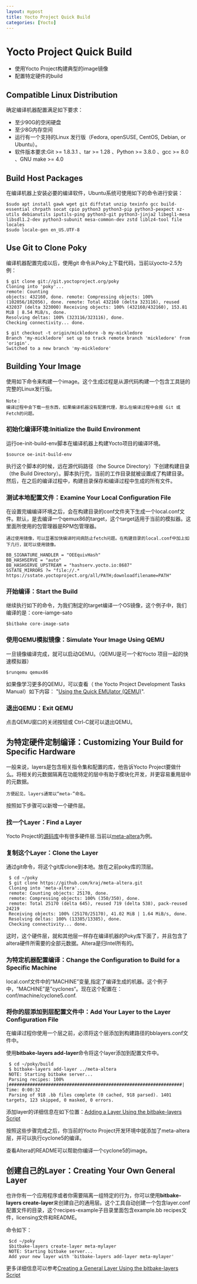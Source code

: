 ```yaml
---
layout: mypost
title: Yocto Project Quick Build
categories: [Yocto]
---
```


# Yocto Project Quick Build

+ 使用Yocto Project构建典型的image镜像
+ 配置特定硬件的build

## Compatible Linux Distribution

确定编译机器配置满足如下要求：

+ 至少90G的空闲硬盘
+ 至少8G内存空间
+ 运行有一个支持的Linux 发行版（Fedora, openSUSE, CentOS, Debian, or Ubuntu）。
+ 软件版本要求:Git >= 1.8.3.1 、tar >= 1.28 、Python >= 3.8.0 、gcc >= 8.0 、GNU make >= 4.0

## Build Host Packages

在编译机器上安装必要的编译软件，Ubuntu系统可使用如下的命令进行安装：

    $sudo apt install gawk wget git diffstat unzip texinfo gcc build-essential chrpath socat cpio python3 python3-pip python3-pexpect xz-utils debianutils iputils-ping python3-git python3-jinja2 libegl1-mesa libsdl1.2-dev python3-subunit mesa-common-dev zstd liblz4-tool file locales
    $sudo locale-gen en_US.UTF-8

## Use Git to Clone Poky

编译机器配置完成以后，使用git 命令从Poky上下载代码，当前以yocto-2.5为例：

    $ git clone git://git.yoctoproject.org/poky
    Cloning into 'poky'...
    remote: Counting
    objects: 432160, done. remote: Compressing objects: 100%
    (102056/102056), done. remote: Total 432160 (delta 323116), reused
    432037 (delta 323000) Receiving objects: 100% (432160/432160), 153.81 MiB | 8.54 MiB/s, done.
    Resolving deltas: 100% (323116/323116), done.
    Checking connectivity... done.

    $ git checkout -t origin/mickledore -b my-mickledore
    Branch 'my-mickledore' set up to track remote branch 'mickledore' from 'origin'.
    Switched to a new branch 'my-mickledore'

## Building Your Image

使用如下命令来构建一个image。这个生成过程是从源代码构建一个包含工具链的完整的Linux发行版。

    Note：
    编译过程中会下载一些东西，如果编译机器没有配置代理，那么在编译过程中会报 Git 或 Fetch的问题。

### 初始化编译环境:Initialize the Build Environment

运行oe-init-build-env脚本在编译机器上构建Yocto项目的编译环境。

    $source oe-init-build-env

执行这个脚本的时候，远在源代码路径（the Source Directory）下创建构建目录（the Build Directory）。脚本执行完，当前的工作目录就被设置成了构建目录。然后，在之后的编译过程中，构建目录保存和编译过程中生成的所有文件。

### 测试本地配置文件：Examine Your Local Configuration File

在设置完编编译环境之后，会在构建目录的conf文件夹下生成一个local.conf文件。默认，是去编译一个qemux86的target，这个target适用于当前的模拟器。这里面所使用的包管理器是RPM包管理器。

    通过使用镜像，可以显著加快编译时间病防止fetch问题。在构建目录的local.conf中加上如下几行，就可以使用镜像。

    BB_SIGNATURE_HANDLER = "OEEquivHash"
    BB_HASHSERVE = "auto"
    BB_HASHSERVE_UPSTREAM = "hashserv.yocto.io:8687"
    SSTATE_MIRRORS ?= "file://.* https://sstate.yoctoproject.org/all/PATH;downloadfilename=PATH"

### 开始编译：Start the Build

继续执行如下的命令，为我们制定的target编译一个OS镜像，这个例子中，我们编译的是：core-iamge-sato

    $bitbake core-image-sato

### 使用QEMU模拟镜像：Simulate Your Image Using QEMU

一旦镜像编译完成，就可以启动QEMU。（QEMU是可一个和Yocto 项目一起的快速模拟器）

    $runqemu qemux86

如果像学习更多的QEMU，可以查看（ the Yocto Project Development Tasks Manual）如下内容： "[Using the Quick EMUlator (QEMU)](http://www.yoctoproject.org/docs/2.5/dev-manual/dev-manual.html#dev-manual-qemu)".

### 退出QEMU：Exit QEMU

点击QEMU窗口的关闭按钮或 Ctrl-C就可以退出QEMU。

## 为特定硬件定制编译：Customizing Your Build for Specific Hardware

一般来说，layers是包含相关指令集和配置的库，他告诉Yocto Project要做什么。将相关的元数据隔离在功能特定的层中有助于模块化开发，并更容易重用层中的元数据。

    方便起见，layers通常以“meta-”命名。

按照如下步骤可以新增一个硬件层。

### 找一个Layer：Find a Layer

Yocto Project的[源码库](http://git.yoctoproject.org/)中有很多硬件层.当前以[meta-altera](https://github.com/kraj/meta-altera)为例。

### 复制这个Layer：Clone the Layer

通过git命令，将这个git库clone到本地。放在之前poky库的顶层。

     $ cd ~/poky
     $ git clone https://github.com/kraj/meta-altera.git
     Cloning into 'meta-altera'...
     remote: Counting objects: 25170, done.
     remote: Compressing objects: 100% (350/350), done.
     remote: Total 25170 (delta 645), reused 719 (delta 538), pack-reused 24219
     Receiving objects: 100% (25170/25170), 41.02 MiB | 1.64 MiB/s, done.
     Resolving deltas: 100% (13385/13385), done.
     Checking connectivity... done.

这时，这个硬件层，就和其他层一样存在编译机器的Poky库下面了，并且包含了altera硬件所需要的全部元数据。Altera是归Intel所有的。

### 为特定机器配置编译：Change the Configuration to Build for a Specific Machine

local.conf文件中的“MACHINE”变量,指定了编译生成的机器。这个例子中，“MACHINE”是"cyclones“。现在这个配置在：conf/machine/cyclone5.conf.

### 将你的层添加到层配置文件中：Add Your Layer to the Layer Configuration File

在编译过程你使用一个层之前，必须将这个层添加到构建路径的bblayers.conf文件中。

使用**bitbake-layers add-layer**命令将这个layer添加到配置文件中。

     $ cd ~/poky/build
     $ bitbake-layers add-layer ../meta-altera
     NOTE: Starting bitbake server...
     Parsing recipes: 100% |##################################################################| Time: 0:00:32
     Parsing of 918 .bb files complete (0 cached, 918 parsed). 1401 targets, 123 skipped, 0 masked, 0 errors.

添加layer的详细信息在如下位置：[Adding a Layer Using the bitbake-layers Script](http://www.yoctoproject.org/docs/2.5/dev-manual/dev-manual.html#adding-a-layer-using-the-bitbake-layers-script)

按照这些步骤完成之后，你当前的Yocto Project开发环境中就添加了meta-altera层，并可以执行cyclone5的编译。

查看Altera的README可以帮助你编译一个cyclone5的image。

## 创建自己的Layer：Creating Your Own General Layer

也许你有一个应用程序或者你需要隔离一组特定的行为，你可以使用**bitbake-layers create-layer**来创建自己的通用层。这个工具自动创建一个包含layer.conf配置文件的目录，这个recipes-example子目录里面包含example.bb recipes文件，licensing文件和README。

命令如下：

     $cd ~/poky
     $bitbake-layers create-layer meta-mylayer
     NOTE: Starting bitbake server...
     Add your new layer with 'bitbake-layers add-layer meta-mylayer'

更多详细信息可以参考[Creating a General Layer Using the bitbake-layers Script](http://www.yoctoproject.org/docs/2.5/dev-manual/dev-manual.html#creating-a-general-layer-using-the-bitbake-layers-script)
